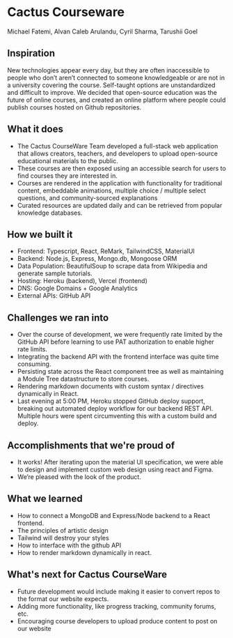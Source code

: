 # Cactus Courseware

Michael Fatemi, Alvan Caleb Arulandu, Cyril Sharma, Tarushii Goel

## Inspiration
New technologies appear every day, but they are often inaccessible to people who don’t aren’t connected to someone knowledgeable or are not in a university covering the course. Self-taught options are unstandardized and difficult to improve. We decided that open-source education was the future of online courses, and created an online platform where people could publish courses hosted on Github repositories.

## What it does
* The Cactus CourseWare Team developed a full-stack web application that allows creators, teachers, and developers to upload open-source educational materials to the public. 
* These courses are then exposed using an accessible search for users to find courses they are interested in.
* Courses are rendered in the application with functionality for traditional content, embeddable animations, multiple choice / multiple select questions, and community-sourced explanations
* Curated resources are updated daily and can be retrieved from popular knowledge databases.

## How we built it
* Frontend: Typescript, React, ReMark, TailwindCSS, MaterialUI
* Backend: Node.js, Express, Mongo.db, Mongoose ORM
* Data Population: BeautifulSoup to scrape data from Wikipedia and generate sample tutorials.
* Hosting: Heroku (backend), Vercel (frontend)
* DNS: Google Domains + Google Analytics
* External APIs: GitHub API

## Challenges we ran into
* Over the course of development, we were frequently rate limited by the GitHub API before learning to use PAT authorization to enable higher rate limits.
* Integrating the backend API with the frontend interface was quite time consuming.
* Persisting state across the React component tree as well as maintaining a Module Tree datastructure to store courses.
* Rendering markdown documents with custom syntax / directives dynamically in React.
* Last evening at 5:00 PM, Heroku stopped GitHub deploy support, breaking out automated deploy workflow for our backend REST API. Multiple hours were spent circumventing this with a custom build and deploy.

## Accomplishments that we're proud of
* It works! After iterating upon the material UI specification, we were able to design and implement custom web design using react and Figma.
* We’re pleased with the look of the product.

## What we learned
* How to connect a MongoDB and Express/Node backend to a React frontend.
* The principles of artistic design
* Tailwind will destroy your styles
* How to interface with the github API
* How to render markdown dynamically in react.

## What's next for Cactus CourseWare
* Future development would include making it easier to convert repos to the format our website expects.
* Adding more functionality, like progress tracking, community forums, etc.
* Encouraging course developers to upload produce content to post on our website
